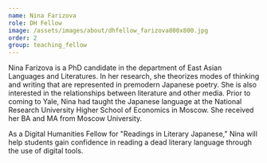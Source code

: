 ```yaml
---
name: Nina Farizova
role: DH Fellow
image: /assets/images/about/dhfellow_farizova800x800.jpg
order: 2
group: teaching_fellow
---
```

Nina Farizova is a PhD candidate in the department of East Asian Languages and Literatures. In her research, she theorizes modes of thinking and writing that are represented in premodern Japanese poetry. She is also interested in the relationships between literature and other media. Prior to coming to Yale, Nina had taught the Japanese language at the National Research University Higher School of Economics in Moscow. She received her BA and MA from Moscow University.

As a Digital Humanities Fellow for "Readings in Literary Japanese," Nina will help students gain confidence in reading a dead literary language through the use of digital tools.